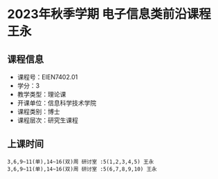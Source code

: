# 2023年秋季学期 电子信息类前沿课程 王永






## 课程信息

- 课程号：EIEN7402.01
- 学分：3
- 教学类型：理论课
- 开课单位：信息科学技术学院
- 课程类别：博士
- 课程层次：研究生课程

## 上课时间

```
3,6,9~11(单),14~16(双)周 研讨室 :5(1,2,3,4,5) 王永
3,6,9~11(单),14~16(双)周 研讨室 :5(6,7,8,9,10) 王永
```

